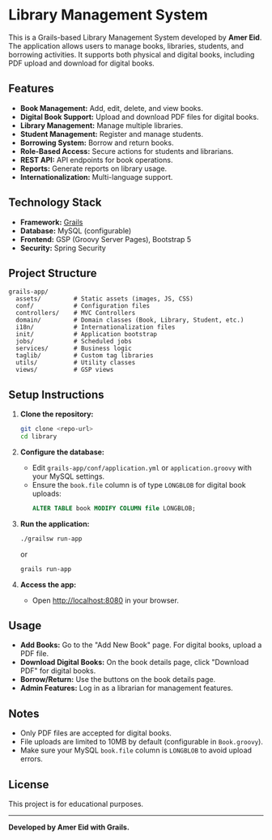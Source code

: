 # Library Management System

This is a Grails-based Library Management System developed by **Amer Eid**. The application allows users to manage books, libraries, students, and borrowing activities. It supports both physical and digital books, including PDF upload and download for digital books.

## Features

- **Book Management:** Add, edit, delete, and view books.
- **Digital Book Support:** Upload and download PDF files for digital books.
- **Library Management:** Manage multiple libraries.
- **Student Management:** Register and manage students.
- **Borrowing System:** Borrow and return books.
- **Role-Based Access:** Secure actions for students and librarians.
- **REST API:** API endpoints for book operations.
- **Reports:** Generate reports on library usage.
- **Internationalization:** Multi-language support.

## Technology Stack

- **Framework:** [Grails](https://grails.org/)
- **Database:** MySQL (configurable)
- **Frontend:** GSP (Groovy Server Pages), Bootstrap 5
- **Security:** Spring Security

## Project Structure

```
grails-app/
  assets/         # Static assets (images, JS, CSS)
  conf/           # Configuration files
  controllers/    # MVC Controllers
  domain/         # Domain classes (Book, Library, Student, etc.)
  i18n/           # Internationalization files
  init/           # Application bootstrap
  jobs/           # Scheduled jobs
  services/       # Business logic
  taglib/         # Custom tag libraries
  utils/          # Utility classes
  views/          # GSP views
```

## Setup Instructions

1. **Clone the repository:**
   ```sh
   git clone <repo-url>
   cd library
   ```

2. **Configure the database:**
   - Edit `grails-app/conf/application.yml` or `application.groovy` with your MySQL settings.
   - Ensure the `book.file` column is of type `LONGBLOB` for digital book uploads:
     ```sql
     ALTER TABLE book MODIFY COLUMN file LONGBLOB;
     ```

3. **Run the application:**
   ```sh
   ./grailsw run-app
   ```
   or
   ```sh
   grails run-app
   ```

4. **Access the app:**
   - Open [http://localhost:8080](http://localhost:8080) in your browser.

## Usage

- **Add Books:** Go to the "Add New Book" page. For digital books, upload a PDF file.
- **Download Digital Books:** On the book details page, click "Download PDF" for digital books.
- **Borrow/Return:** Use the buttons on the book details page.
- **Admin Features:** Log in as a librarian for management features.

## Notes

- Only PDF files are accepted for digital books.
- File uploads are limited to 10MB by default (configurable in `Book.groovy`).
- Make sure your MySQL `book.file` column is `LONGBLOB` to avoid upload errors.

## License

This project is for educational purposes.

---

**Developed by Amer Eid with Grails.**